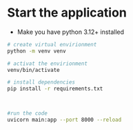 # Start the application

- Make you have python 3.12+ installed

```bash
# create virtual envirionment
python -m venv venv

# activat the envirionment
venv/bin/activate

# install dependencies
pip install -r requirements.txt



#run the code
uvicorn main:app --port 8000 --reload

```
